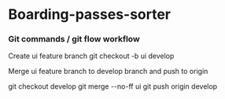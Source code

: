 # Boarding-passes-sorter

### Git commands / git flow workflow

Create ui feature branch
git checkout -b ui develop

Merge ui feature branch to develop branch and push to origin

git checkout develop
git merge --no-ff ui
git push origin develop